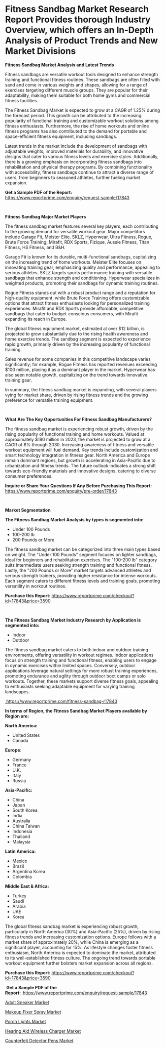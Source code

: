 <p><h1>Fitness Sandbag Market Research Report Provides thorough Industry Overview, which offers an In-Depth Analysis of Product Trends and New Market Divisions</h1></p><p><strong>Fitness Sandbag Market Analysis and Latest Trends</strong></p>
<p><p>Fitness sandbags are versatile workout tools designed to enhance strength training and functional fitness routines. These sandbags are often filled with sand and come in various weights and shapes, allowing for a range of exercises targeting different muscle groups. They are popular for their adaptability, making them suitable for both home gyms and commercial fitness facilities.</p><p>The Fitness Sandbag Market is expected to grow at a CAGR of 1.25% during the forecast period. This growth can be attributed to the increasing popularity of functional training and customizable workout solutions among fitness enthusiasts. Furthermore, the rise of home workouts and online fitness programs has also contributed to the demand for portable and space-efficient fitness equipment, including sandbags.</p><p>Latest trends in the market include the development of sandbags with adjustable weights, improved materials for durability, and innovative designs that cater to various fitness levels and exercise styles. Additionally, there is a growing emphasis on incorporating fitness sandbags into rehabilitation and physical therapy programs. By combining functionality with accessibility, fitness sandbags continue to attract a diverse range of users, from beginners to seasoned athletes, further fueling market expansion.</p></p>
<p><strong>Get a Sample PDF of the Report:&nbsp;</strong> <a href="https://www.reportprime.com/enquiry/request-sample/17843?utm_campaign=10&utm_medium=2&utm_source=Github&utm_content=ia&utm_term=18032025&utm_id=fitness-sandbag">https://www.reportprime.com/enquiry/request-sample/17843</a></p>
<p>&nbsp;</p>
<p><strong>Fitness Sandbag Major Market Players</strong></p>
<p><p>The fitness sandbag market features several key players, each contributing to the growing demand for versatile workout gear. Major competitors include Garage Fit, Meister Elite, SKLZ, Hyperwear, Ultra Fitness, Rogue, Brute Force Training, Mirafit, RDX Sports, Fizique, Aussie Fitness, Titan Fitness, HS Fitness, and B&H. </p><p>Garage Fit is known for its durable, multi-functional sandbags, capitalizing on the increasing trend of home workouts. Meister Elite focuses on innovating training gear, emphasizing quality and performance, appealing to serious athletes. SKLZ targets sports performance training with versatile sandbags that enhance strength and conditioning. Hyperwear specializes in weighted products, promoting their sandbags for dynamic training routines.</p><p>Rogue Fitness stands out with a robust product range and a reputation for high-quality equipment, while Brute Force Training offers customizable options that attract fitness enthusiasts looking for personalized training experiences. Mirafit and RDX Sports provide affordable, competitive sandbags that cater to budget-conscious consumers, with Mirafit expanding its reach in Europe.</p><p>The global fitness equipment market, estimated at over $12 billion, is projected to grow substantially due to the rising health awareness and home exercise trends. The sandbag segment is expected to experience rapid growth, primarily driven by the increasing popularity of functional training.</p><p>Sales revenue for some companies in this competitive landscape varies significantly; for example, Rogue Fitness has reported revenues exceeding $100 million, placing it as a dominant player in the market. Hyperwear has also seen notable growth, capitalizing on the trend towards innovative training gear.</p><p>In summary, the fitness sandbag market is expanding, with several players vying for market share, driven by rising fitness trends and the growing preference for versatile training equipment.</p></p>
<p>&nbsp;</p>
<p><strong>What Are The Key Opportunities For Fitness Sandbag Manufacturers?</strong></p>
<p><p>The fitness sandbag market is experiencing robust growth, driven by the rising popularity of functional training and home workouts. Valued at approximately $180 million in 2023, the market is projected to grow at a CAGR of 8% through 2030. Increasing awareness of fitness and versatile workout equipment will fuel demand. Key trends include customization and smart technology integration in fitness gear. North America and Europe remain dominant regions, but growth is accelerating in Asia-Pacific due to urbanization and fitness trends. The future outlook indicates a strong shift towards eco-friendly materials and innovative designs, catering to diverse consumer preferences.</p></p>
<p><strong>Inquire or Share Your Questions If Any Before Purchasing This Report:</strong> <a href="https://www.reportprime.com/enquiry/pre-order/17843?utm_campaign=10&utm_medium=2&utm_source=Github&utm_content=ia&utm_term=18032025&utm_id=fitness-sandbag">https://www.reportprime.com/enquiry/pre-order/17843</a></p>
<p>&nbsp;</p>
<p><strong>Market Segmentation</strong></p>
<p><strong>The Fitness Sandbag Market Analysis by types is segmented into:</strong></p>
<p><ul><li>Under 100 Pounds</li><li>100-200 lb</li><li>200 Pounds or More</li></ul></p>
<p><p>The fitness sandbag market can be categorized into three main types based on weight. The "Under 100 Pounds" segment focuses on lighter sandbags, ideal for beginners and rehabilitation exercises. The "100-200 lb" category suits intermediate users seeking strength training and functional fitness. Lastly, the "200 Pounds or More" market targets advanced athletes and serious strength trainers, providing higher resistance for intense workouts. Each segment caters to different fitness levels and training goals, promoting versatility in workout routines.</p></p>
<p><strong>Purchase this Report:&nbsp;</strong><a href="https://www.reportprime.com/checkout?id=17843&price=3590&utm_campaign=10&utm_medium=2&utm_source=Github&utm_content=ia&utm_term=18032025&utm_id=fitness-sandbag">https://www.reportprime.com/checkout?id=17843&price=3590</a></p>
<p>&nbsp;</p>
<p><strong>The Fitness Sandbag Market Industry Research by Application is segmented into:</strong></p>
<p><ul><li>Indoor</li><li>Outdoor</li></ul></p>
<p><p>The fitness sandbag market caters to both indoor and outdoor training environments, offering versatility in workout regimes. Indoor applications focus on strength training and functional fitness, enabling users to engage in dynamic exercises within limited spaces. Conversely, outdoor applications leverage natural settings for more robust training experiences, promoting endurance and agility through outdoor boot camps or solo workouts. Together, these markets support diverse fitness goals, appealing to enthusiasts seeking adaptable equipment for varying training landscapes.</p></p>
<p><a href="https://www.reportprime.com/fitness-sandbag-r17843?utm_campaign=10&utm_medium=2&utm_source=Github&utm_content=ia&utm_term=18032025&utm_id=fitness-sandbag">&nbsp;https://www.reportprime.com/fitness-sandbag-r17843</a></p>
<p><strong>In terms of Region, the Fitness Sandbag Market Players available by Region are:</strong></p>
<p>
    <p> <strong> North America: </strong>
        <ul>
            <li>United States</li>
            <li>Canada</li>
        </ul>
        </p> 
    <p> <strong> Europe: </strong>
        <ul>
            <li>Germany</li>
            <li>France</li>
            <li>U.K.</li>
            <li>Italy</li>
            <li>Russia</li>
        </ul>
        </p> 
    <p> <strong> Asia-Pacific: </strong>
        <ul>
            <li>China</li>
            <li>Japan</li>
            <li>South Korea</li>
            <li>India</li>
            <li>Australia</li>
            <li>China Taiwan</li>
            <li>Indonesia</li>
            <li>Thailand</li>
            <li>Malaysia</li>
        </ul>
        </p> 
    <p> <strong> Latin America: </strong>
        <ul>
            <li>Mexico</li>
            <li>Brazil</li>
            <li>Argentina Korea</li>
            <li>Colombia</li>
        </ul>
        </p> 
    <p> <strong> Middle East & Africa: </strong>
        <ul>
            <li>Turkey</li>
            <li>Saudi</li>
            <li>Arabia</li>
            <li>UAE</li>
            <li>Korea</li>
        </ul>
    </p>
    </p>
<p><p>The global fitness sandbag market is experiencing robust growth, particularly in North America (30%) and Asia-Pacific (25%), driven by rising fitness trends and increasing customization options. Europe follows with a market share of approximately 20%, while China is emerging as a significant player, accounting for 15%. As lifestyle changes foster fitness enthusiasm, North America is expected to dominate the market, attributed to its well-established fitness culture. The ongoing trend towards portable workout equipment further bolsters market expansion across all regions.</p></p>
<p><strong>Purchase this Report: </strong><a href="https://www.reportprime.com/checkout?id=17843&price=3590&utm_campaign=10&utm_medium=2&utm_source=Github&utm_content=ia&utm_term=18032025&utm_id=fitness-sandbag">https://www.reportprime.com/checkout?id=17843&price=3590</a></p>
<p>&nbsp;<strong>Get a Sample PDF of the Report:&nbsp;&nbsp;</strong><a href="https://www.reportprime.com/enquiry/request-sample/17843?utm_campaign=10&utm_medium=2&utm_source=Github&utm_content=ia&utm_term=18032025&utm_id=fitness-sandbag">https://www.reportprime.com/enquiry/request-sample/17843</a></p>
<p><strong></strong></p>
<p><p><a href="https://github.com/debowflaggqw/Market-Research-Report-List-1/blob/main/adult-sneaker-market.md?utm_campaign=10&utm_medium=2&utm_source=Github&utm_content=ia&utm_term=18032025&utm_id=fitness-sandbag">Adult Sneaker Market</a></p><p><a href="https://github.com/eymermanda0p/Market-Research-Report-List-1/blob/main/makeup-fixer-spray-market.md?utm_campaign=10&utm_medium=2&utm_source=Github&utm_content=ia&utm_term=18032025&utm_id=fitness-sandbag">Makeup Fixer Spray Market</a></p><p><a href="https://github.com/guzasbahsas/Market-Research-Report-List-1/blob/main/porch-lights-market.md?utm_campaign=10&utm_medium=2&utm_source=Github&utm_content=ia&utm_term=18032025&utm_id=fitness-sandbag">Porch Lights Market</a></p><p><a href="https://github.com/weisonmanych/Market-Research-Report-List-1/blob/main/hearing-aid-wireless-charger-market.md?utm_campaign=10&utm_medium=2&utm_source=Github&utm_content=ia&utm_term=18032025&utm_id=fitness-sandbag">Hearing Aid Wireless Charger Market</a></p><p><a href="https://github.com/nagateyisu29/Market-Research-Report-List-1/blob/main/counterfeit-detector-pens-market.md?utm_campaign=10&utm_medium=2&utm_source=Github&utm_content=ia&utm_term=18032025&utm_id=fitness-sandbag">Counterfeit Detector Pens Market</a></p></p>